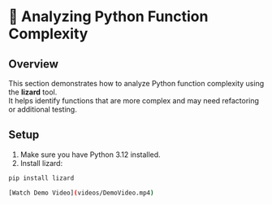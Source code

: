 # 🧠 Analyzing Python Function Complexity

## Overview
This section demonstrates how to analyze Python function complexity using the **lizard** tool.  
It helps identify functions that are more complex and may need refactoring or additional testing.

## Setup

1. Make sure you have Python 3.12 installed.
2. Install lizard:
```bash
pip install lizard

[Watch Demo Video](videos/DemoVideo.mp4)

